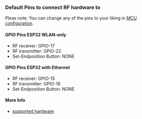 ### Default Pins to connect RF hardware to

Pleas note: You can change any of the pins to your liking in [MCU configuration](mcu_config.md).

#### GPIO Pins ESP32 WLAN-only

  * RF receiver: GPIO-17
  * RF transmitter: GPIO-22
  * Set-Endposition Button: NONE

#### GPIO Pins ESP32 with Ethernet 

  * RF receiver: GPIO-15
  * RF transmitter: GPIO-16
  * Set-Endposition Button: NONE

#### More Info
  * [supported hardware](hardware.md)
  